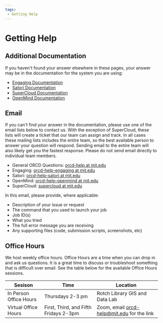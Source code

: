 ```yaml
---
tags:
 - Getting Help
---
```


# Getting Help

## Additional Documentation

If you haven't found your answer elsewhere in these pages, your answer may be in the documentation for the system you are using:

- [Engaging Documentation](https://engaging-web.mit.edu/eofe-wiki/)
- [Satori Documentation](https://mit-satori.github.io/)
- [SuperCloud Documentation](https://supercloud.mit.edu/)
- [OpenMind Documentation](https://github.mit.edu/MGHPCC/OpenMind/wiki)

## Email

If you can't find your answer in the documentation, please use one of the email lists below to contact us. With the exception of SuperCloud, these lists will create a ticket that our team can assign and track. In all cases these mailing lists includes the entire team, so the best available person to answer your question will respond. Sending email to the entire team will also likely get you the fastest response. Please do not send email directly to individual team members.

- General ORCD Questions: [orcd-help at mit.edu](mailto:orcd-help@mit.edu)
- Engaging: [orcd-help-engaging at mit.edu](mailto:orcd-help-engaging@mit.edu)
- Satori: [orcd-help-satori at mit.edu](mailto:orcd-help-satori@mit.edu)
- OpenMind: [orcd-help-openmind at mit.edu](mailto:orcd-help-openmind@mit.edu)
- SuperCloud: [supercloud at mit.edu](mailto:supercloud@mit.edu)

In this email, please provide, where applicable:

- Description of your issue or request
- The command that you used to launch your job
- Job ID(s)
- What you tried
- The full error message you are receiving
- Any supporting files (code, submission scripts, screenshots, etc)

## Office Hours

We host weekly office hours. Office Hours are a time when you can drop in and ask us questions. It is a great time to discuss or troubleshoot something that is difficult over email. See the table below for the available Office Hours sessions.

| Sesison | Time | Location |
| ----------- | ----------- |----------- |
| In Person Office Hours  | Thursdays 2-3 pm | Rotch Library GIS and Data Lab |
| Virtual Office Hours | First, Third, and Fifth Fridays 2-3pm | Zoom, email [orcd-help@mit.edu](mailto:orcd-help@mit.edu) for the link |
